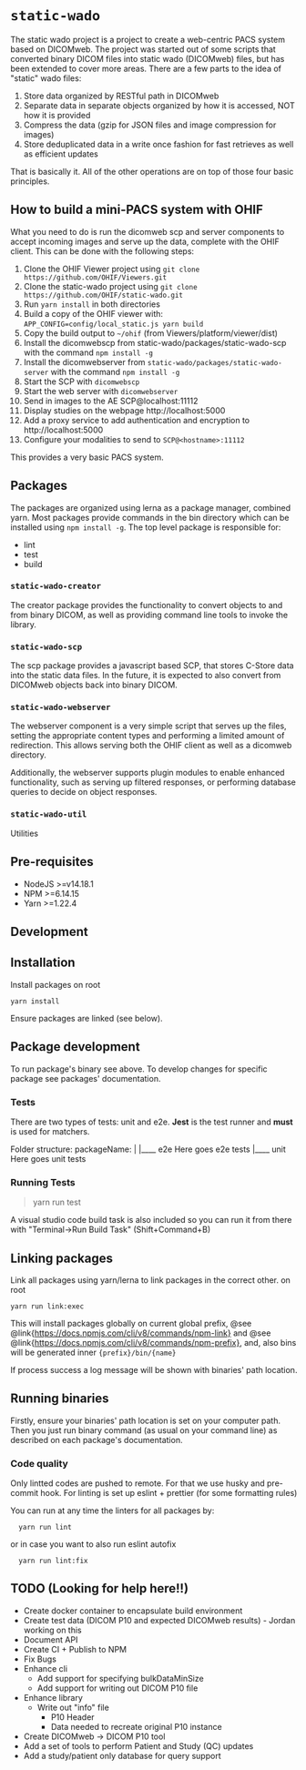 # `static-wado`

The static wado project is a project to create a web-centric PACS system based on DICOMweb.  The project was started out of
some scripts that converted binary DICOM files into static wado (DICOMweb) files, but has been extended to cover more
areas.  There are a few parts to the idea of "static" wado files:

1. Store data organized by RESTful path in DICOMweb
2. Separate data in separate objects organized by how it is accessed, NOT how it is provided
3. Compress the data (gzip for JSON files and image compression for images)
4. Store deduplicated data in a write once fashion for fast retrieves as well as efficient updates

That is basically it.  All of the other operations are on top of those four basic principles.

## How to build a mini-PACS system with OHIF
What you need to do is run the dicomweb scp and server components to accept incoming images and serve up the data, complete with the OHIF client.  This can be done with the following steps:

1. Clone the OHIF Viewer project using `git clone https://github.com/OHIF/Viewers.git`
2. Clone the static-wado project using `git clone https://github.com/OHIF/static-wado.git`
3. Run `yarn install` in both directories
4. Build a copy of the OHIF viewer with: `APP_CONFIG=config/local_static.js yarn build`  
5. Copy the build output to `~/ohif`  (from Viewers/platform/viewer/dist)
6. Install the dicomwebscp from static-wado/packages/static-wado-scp  with the command `npm install -g`
7. Install the dicomwebserver from `static-wado/packages/static-wado-server` with the command `npm install -g`
8. Start the SCP with `dicomwebscp`
9. Start the web server with `dicomwebserver`
10. Send in images to the AE  SCP@localhost:11112
11. Display studies on the webpage http://localhost:5000
12. Add a proxy service to add authentication and encryption to http://localhost:5000
13. Configure your modalities to send to `SCP@<hostname>:11112`

This provides a very basic PACS system.

## Packages
The packages are organized using lerna as a package manager, combined yarn.  Most packages provide commands in the bin directory which can be installed using `npm install -g`.
The top level package is responsible for:
- lint
- test
- build

### `static-wado-creator`
The creator package provides the functionality to convert objects to and from binary DICOM, as well as providing command line tools to invoke the library.

### `static-wado-scp`
The scp package provides a javascript based SCP, that stores C-Store data into the static data files.  In the future, it is expected to also convert from DICOMweb objects back into binary DICOM.

### `static-wado-webserver`
The webserver component is a very simple script that serves up the files, setting the appropriate content types and performing a limited amount of redirection.  This allows serving both the OHIF client as well as a dicomweb directory.

Additionally, the webserver supports plugin modules to enable enhanced functionality, such as serving up filtered responses, or performing database queries to decide on object responses.

### `static-wado-util`
Utilities

## Pre-requisites

* NodeJS >=v14.18.1
* NPM >=6.14.15
* Yarn >=1.22.4

## Development

## Installation
Install packages
on root
```
yarn install
```

Ensure packages are linked (see below).

## Package development
To run package's binary see above.
To develop changes for specific package see packages' documentation.

### Tests
There are two types of tests: unit and e2e.
**Jest** is the test runner and **must** is used for matchers.

Folder structure:
packageName:
     |
     |____ e2e Here goes e2e tests
     |____ unit Here goes unit tests


### Running Tests

> yarn run test

A visual studio code build task is also included so you can run it from there with "Terminal->Run Build Task" (Shift+Command+B)


## Linking packages
Link all packages using yarn/lerna to link packages in the correct other.
on root
```
yarn run link:exec
```

This will install packages globally on current global prefix, @see @link{https://docs.npmjs.com/cli/v8/commands/npm-link} and @see @link{https://docs.npmjs.com/cli/v8/commands/npm-prefix}, and, also bins will be generated inner ```{prefix}/bin/{name}```

If process success a log message will be shown with binaries' path location.


## Running binaries
Firstly, ensure your binaries' path location is set on your computer path.
Then you just run binary command (as usual on your command line) as described on each package's documentation.


### Code quality
Only lintted codes are pushed to remote. For that we use husky and pre-commit hook.
For linting is set up eslint + prettier (for some formatting rules)

You can run at any time the linters for all packages by:
```
  yarn run lint
```

or in case you want to also run eslint autofix

```
  yarn run lint:fix
```

## TODO (Looking for help here!!)

* Create docker container to encapsulate build environment
* Create test data (DICOM P10 and expected DICOMweb results) - Jordan working on this
* Document API
* Create CI + Publish to NPM
* Fix Bugs
* Enhance cli
    * Add support for specifying bulkDataMinSize
    * Add support for writing out DICOM P10 file
* Enhance library
    * Write out "info" file
        * P10 Header
        * Data needed to recreate original P10 instance
* Create DICOMweb -> DICOM P10 tool
* Add a set of tools to perform Patient and Study (QC) updates
* Add a study/patient only database for query support